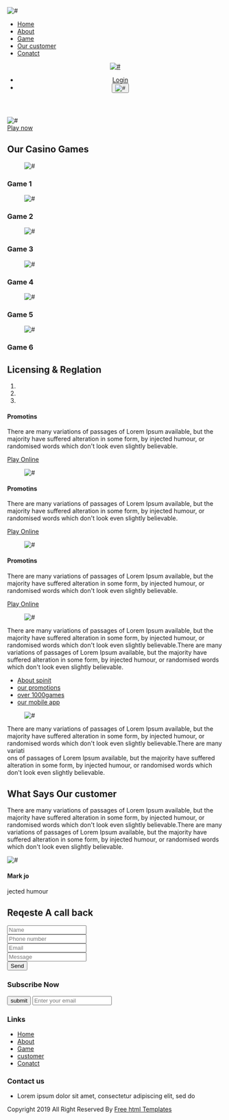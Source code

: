 <!DOCTYPE html>
<html lang="en">
   <head>
      <!-- basic -->
      <meta charset="utf-8">
      <meta http-equiv="X-UA-Compatible" content="IE=edge">
      <!-- mobile metas -->
      <meta name="viewport" content="width=device-width, initial-scale=1">
      <meta name="viewport" content="initial-scale=1, maximum-scale=1">
      <!-- site metas -->
      <title>cs</title>
      <meta name="keywords" content="">
      <meta name="description" content="">
      <meta name="author" content="">
      <!-- bootstrap css -->
      <link rel="stylesheet" href="css/bootstrap.min.css">
      <!-- style css -->
      <link rel="stylesheet" href="css/style.css">
      <!-- Responsive-->
      <link rel="stylesheet" href="css/responsive.css">
      <!-- fevicon -->
      <link rel="icon" href="images/fevicon.png" type="image/gif" />
      <!-- Scrollbar Custom CSS -->
      <link rel="stylesheet" href="css/jquery.mCustomScrollbar.min.css">
      <!-- Tweaks for older IEs-->
      <link rel="stylesheet" href="https://netdna.bootstrapcdn.com/font-awesome/4.0.3/css/font-awesome.css">
      <link rel="stylesheet" href="https://cdnjs.cloudflare.com/ajax/libs/fancybox/2.1.5/jquery.fancybox.min.css" media="screen">
      <!--[if lt IE 9]>
      <script src="https://oss.maxcdn.com/html5shiv/3.7.3/html5shiv.min.js"></script>
      <script src="https://oss.maxcdn.com/respond/1.4.2/respond.min.js"></script><![endif]-->
   </head>
   <!-- body -->
   <body class="main-layout">
      <!-- loader  -->
      <div class="loader_bg">
         <div class="loader"><img src="images/loading.gif" alt="#" /></div>
      </div>
      <div class="wrapper">
         <!-- end loader -->
         <div class="sidebar">
            <!-- Sidebar  -->
            <nav id="sidebar">
               <div id="dismiss">
                  <i class="fa fa-arrow-left"></i>
               </div>
               <ul class="list-unstyled components">
                  <li class="active">
                     <a href="index.html">Home</a>
                  </li>
                  <li>
                     <a href="#about">About</a>
                  </li>
                  <li>
                     <a href="#game">Game</a>
                  </li>
                  <li>
                     <a href="#customer">Our customer</a>
                  </li>
                  <li>
                     <a href="#contact">Conatct</a>
                  </li>
               </ul>
            </nav>
         </div>
         <div id="content">
            <!-- header -->
            <header>
               <!-- header inner -->
               <div class="head_top">
                  <div class="header">
                     <div class="container-fluid">
                        <div class="row">
                           <div class="col-md-3 logo_section">
                              <div class="full">
                                 <div class="center-desk">
                                    <div class="logo">
                                       <a href="index.html"><img src="images/logo.png" alt="#"></a>
                                    </div>
                                 </div>
                              </div>
                           </div>
                           <div class="col-md-9">
                              <div class="right_header_info">
                                 <ul>
                                    <li class="menu_iconb">
                                       <a href="Javascript:void(0)">Login</a>
                                    </li>
                                    <li>
                                       <button type="button" id="sidebarCollapse">
                                       <img src="images/menu_icon.png" alt="#" />
                                       </button>
                                    </li>
                                 </ul>
                              </div>
                           </div>
                        </div>
                     </div>
                  </div>
               </div>
            </header>
            <!-- end header inner -->
            <!-- end header -->
            <section class="slider_section">
               <div class="banner_main">
                  <img src="images/bg_main.jpg" alt="#"/>
                  <div class="container-fluid padding3">
                     <div class="row">
                        <div class="col-md-12">
                           <div class="text-bg">
                              <a href="Javascript:void(0)">Play now</a>
                           </div>
                        </div>
                     </div>
                  </div>
               </div>
            </section>
         <!-- Categories -->
         <!-- casino -->
         <div id="game" class="casino">
            <div class="container">
               <div class="row">
                  <div class="col-md-12">
                     <div class="titlepage">
                        <h2>Our Casino Games</h2>
                        <span></span>
                     </div>
                  </div>
               </div>
               <div class="row">
                  <div class="col-md-4 padding_bottom">
                     <div class="game_box">
                        <figure><img src="images/game1.jpg" alt="#"/></figure>
                     </div>
                     <div class="game">
                        <h3>Game 1</h3>
                     </div>
                  </div>
                  <div class="col-md-4 padding_bottom">
                     <div class="game_box">
                        <figure><img src="images/game2.jpg" alt="#"/></figure>
                     </div>
                     <div class="game">
                        <h3>Game 2</h3>
                     </div>
                  </div>
                  <div class="col-md-4 padding_bottom">
                     <div class="game_box">
                        <figure><img src="images/game3.jpg" alt="#"/></figure>
                     </div>
                     <div class="game">
                        <h3>Game 3</h3>
                     </div>
                  </div>
                  <div class="col-md-4 margin_bottom1">
                     <div class="game_box">
                        <figure><img src="images/game4.jpg" alt="#"/></figure>
                     </div>
                     <div class="game">
                        <h3>Game 4</h3>
                     </div>
                  </div>
                  <div class="col-md-4 margin_bottom1">
                     <div class="game_box">
                        <figure><img src="images/game5.jpg" alt="#"/></figure>
                     </div>
                     <div class="game">
                        <h3>Game 5</h3>
                     </div>
                  </div>
                  <div class="col-md-4">
                     <div class="game_box">
                        <figure><img src="images/game6.jpg" alt="#"/></figure>
                     </div>
                     <div class="game">
                        <h3>Game 6</h3>
                     </div>
                  </div>
               </div>
            </div>
         </div>
         <!-- end casino -->
         <!-- licens -->
         <div class="licens">
            <div class="container">
               <div class="row">
                  <div class="col-md-12">
                     <div class="titlepage">
                        <h2>Licensing & Reglation</h2>
                        <span></span>
                     </div>
                  </div>
               </div>
               <div class="row">
                  <div class="col-md-12">
                     <div id="licens" class="carousel slide licens_Carousel " data-ride="carousel">
                        <ol class="carousel-indicators">
                           <li data-target="#licens" data-slide-to="0" class="active"></li>
                           <li data-target="#licens" data-slide-to="1"></li>
                           <li data-target="#licens" data-slide-to="2"></li>
                        </ol>
                        <div class="carousel-inner">
                           <div class="carousel-item active">
                              <div class="container">
                                 <div class="carousel-caption ">
                                    <div class="row d_flex">
                                       <div  class="col-md-6">
                                          <div class="test_box">
                                             <div class="jons">
                                                <h4>Promotins</h4>
                                             </div>
                                             <p>There are many variations of passages of Lorem Ipsum available, but the majority have suffered alteration in some form, by injected humour, or randomised words which don't look even slightly believable.</p>
                                             <a class="read_more" href="Javascript:void(0)">Play Online</a>
                                          </div>
                                       </div>
                                       <div  class="col-md-6">
                                          <div class="test_box">
                                             <div class="jons">
                                                <figure><img src="images/jons_img1.png" alt="#"/></figure>
                                             </div>
                                          </div>
                                       </div>
                                    </div>
                                 </div>
                              </div>
                           </div>
                           <div class="carousel-item">
                              <div class="container">
                                 <div class="carousel-caption">
                                    <div class="row d_flex">
                                       <div  class="col-md-6">
                                          <div class="test_box">
                                             <div class="jons">
                                                <h4>Promotins</h4>
                                             </div>
                                             <p>There are many variations of passages of Lorem Ipsum available, but the majority have suffered alteration in some form, by injected humour, or randomised words which don't look even slightly believable.</p>
                                             <a class="read_more" href="Javascript:void(0)">Play Online</a>
                                          </div>
                                       </div>
                                       <div  class="col-md-6">
                                          <div class="test_box">
                                             <div class="jons">
                                                <figure><img src="images/jons_img1.png" alt="#"/></figure>
                                             </div>
                                          </div>
                                       </div>
                                    </div>
                                 </div>
                              </div>
                           </div>
                           <div class="carousel-item">
                              <div class="container">
                                 <div class="carousel-caption">
                                    <div class="row d_flex">
                                       <div  class="col-md-6">
                                          <div class="test_box">
                                             <div class="jons">
                                                <h4>Promotins</h4>
                                             </div>
                                             <p>There are many variations of passages of Lorem Ipsum available, but the majority have suffered alteration in some form, by injected humour, or randomised words which don't look even slightly believable.</p>
                                             <a class="read_more" href="Javascript:void(0)">Play Online</a>
                                          </div>
                                       </div>
                                       <div  class="col-md-6">
                                          <div class="test_box">
                                             <div class="jons">
                                                <figure><img src="images/jons_img1.png" alt="#"/></figure>
                                             </div>
                                          </div>
                                       </div>
                                    </div>
                                 </div>
                              </div>
                           </div>
                        </div>
                        <a class="carousel-control-prev" href="#licens" role="button" data-slide="prev">
                        <i class="fa fa-long-arrow-left" aria-hidden="true"></i>
                        </a>
                        <a class="carousel-control-next" href="#licens" role="button" data-slide="next">
                        <i class="fa fa-long-arrow-right" aria-hidden="true"></i>
                        </a>
                     </div>
                     <p class="lorem">There are many variations of passages of Lorem Ipsum available, but the majority have suffered alteration in some form, by injected humour, or randomised words which don't look even slightly believable.There are many variations of passages of Lorem Ipsum available, but the majority have suffered alteration in some form, by injected humour, or randomised words which don't look even slightly believable.</p>
                  </div>
                  <div id="about" class="col-md-12">
                     <ul class="spinit">
                        <li><a href="Javascript:void(0)">About spinit</a></li>
                        <li><a href="Javascript:void(0)">our promotions</a></li>
                        <li><a href="Javascript:void(0)">over 1000games</a></li>
                        <li><a href="Javascript:void(0)">our mobile app</a></li>
                     </ul>
                     <div class="two_box">
                        <div class="row d_flex">
                           <div class="col-md-4">
                              <div class="many_box_img">
                                 <figure><img src="images/imag.jpg" alt="#"/></figure>
                              </div>
                           </div>
                           <div class="col-md-8">
                              <div class="many_box">
                                 <p>There are many variations of passages of Lorem Ipsum available, but the majority have suffered alteration in some form, by injected humour, or randomised words which don't look even slightly believable.There are many variati<br>
                                    ons of passages of Lorem Ipsum available, but the majority have suffered alteration in some form, by injected humour, or randomised words which don't look even slightly believable.
                                 </p>
                              </div>
                           </div>
                        </div>
                     </div>
                  </div>
               </div>
            </div>
         </div>
         <!-- end lLicens -->
         <!-- customer -->
         <div id="customer"  class="customer">
            <div class="container">
               <div class="row">
                  <div class="col-md-12">
                     <div class="titlepage">
                        <h2>What Says Our customer</h2>
                        <span></span>
                     </div>
                  </div>
               </div>
               <div class="row">
                  <div class="col-md-10 offset-md-1">
                     <div class="customer_text">
                        <p>There are many variations of passages of Lorem Ipsum available, but the majority have suffered alteration in some form, by injected humour, or randomised words which don't look even slightly believable.There are many variations of passages of Lorem Ipsum available, but the majority have suffered alteration in some form, by injected humour, or randomised words which don't look even slightly believable.</p>
                        <div class="customer_box">
                           <i><img src="images/customer.png" alt="#"/></i>
                           <h4>Mark jo</h4>
                           <span>jected humour</span>
                        </div>
                     </div>
                  </div>
               </div>
            </div>
         </div>
         <!-- end customer -->
         <!-- reqeste -->
         <div id="contact" class="reqeste">
            <div class="container">
               <div class="row">
                  <div class="col-md-12">
                     <div class="titlepage">
                        <h2>Reqeste A call back</h2>
                        <span></span>
                     </div>
                  </div>
               </div>
               <div class="row">
                  <div class="col-md-6 offset-md-3">
                     <form id="cochang" class="form_main">
                        <div class="row">
                           <div class="col-md-12">
                              <input class="form_control" placeholder="Name" type="text" name="Name">
                           </div>
                           <div class="col-md-12">
                              <input class="form_control" placeholder="Phone number" type="text" name="Phone number">
                           </div>
                           <div class="col-md-12">
                              <input class="form_control" placeholder="Email" type="text" name="Email">
                           </div>
                           <div class="col-md-12">
                              <input class="form_control" placeholder="Message" type="text" name="Message">
                           </div>
                           <div class="col-md-12">
                              <button class="send_btn">Send</button>
                           </div>
                        </div>
                     </form>
                  </div>
               </div>
            </div>
         </div>
         <!-- end reqeste -->
         <!--  footer -->
         <footer>
            <div class="footer">
               <div class="container">
                  <div class="row">
                     <div class="col-xl-6 col-lg-6 col-md-6 col-sm-12 ">
                        <div class="address">
                           <h3>Subscribe Now</h3>
                           <form class="newtetter">
                              <button class="submit">submit</button>
                              <input class="tetter" placeholder="Enter your email" type="text" name="Enter your email">
                           </form>
                        </div>
                     </div>
                     <div class="col-xl-6 col-lg-6 col-md-6 col-sm-12">
                        <div class="row">
                           <div class="col-xl-6 col-lg-6 col-md-6 col-sm-6">
                              <div class="address">
                                 <h3>Links</h3>
                                 <ul class="Menu_footer">
                                    <li class="active"> <a href="index.html">Home</a> </li>
                                    <li><a href="#about">About</a> </li>
                                    <li><a href="#game">Game</a> </li>
                                    <li><a href="#customer">customer</a> </li>
                                    <li><a href="#conatct">Conatct</a></li>
                                 </ul>
                              </div>
                           </div>
                           <div class="col-xl-6 col-lg-6 col-md-6 col-sm-6">
                              <div class="address">
                                 <h3>Contact us</h3>
                                 <ul class="Links_footer">
                                    <li>Lorem ipsum dolor sit amet, consectetur adipiscing elit, sed do </li>
                                 </ul>
                              </div>
                           </div>
                        </div>
                     </div>
                  </div>
               </div>
               <div class="copyright">
                  <div class="container">
                     <p>Copyright 2019 All Right Reserved By <a href="https://html.design/">Free html Templates</a></p>
                  </div>
               </div>
            </div>
         </footer>
         <!-- end footer -->
      </div>
      <div class="overlay"></div>
      <!-- Javascript files-->
      <script src="js/jquery.min.js"></script>
      <script src="js/popper.min.js"></script>
      <script src="js/bootstrap.bundle.min.js"></script>
      <script src="js/jquery-3.0.0.min.js"></script>
      <!-- sidebar -->
      <script src="js/jquery.mCustomScrollbar.concat.min.js"></script>
      <script src="https:cdnjs.cloudflare.com/ajax/libs/fancybox/2.1.5/jquery.fancybox.min.js"></script>
       <script src="js/custom.js"></script>
      <script type="text/javascript">
         $(document).ready(function() {
             $("#sidebar").mCustomScrollbar({
                 theme: "minimal"
             });
         
             $('#dismiss, .overlay').on('click', function() {
                 $('#sidebar').removeClass('active');
                 $('.overlay').removeClass('active');
             });
         
             $('#sidebarCollapse').on('click', function() {
                 $('#sidebar').addClass('active');
                 $('.overlay').addClass('active');
                 $('.collapse.in').toggleClass('in');
                 $('a[aria-expanded=true]').attr('aria-expanded', 'false');
             });
         });
      </script>
      <script>
         $(document).ready(function() {
             $(".fancybox").fancybox({
                 openEffect: "none",
                 closeEffect: "none"
             });
         
             $(".zoom").hover(function() {
         
                 $(this).addClass('transition');
             }, function() {
         
                 $(this).removeClass('transition');
             });
         });
      </script>
     
   </body>
</html>
